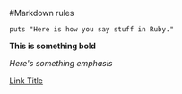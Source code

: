#Markdown rules

	puts "Here is how you say stuff in Ruby."

**This is something bold**


*Here's something emphasis*


[Link Title](www.google.com)